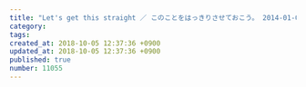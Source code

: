 ```yaml
---
title: "Let's get this straight ／ このことをはっきりさせておこう。 2014-01-07"
category: 
tags: 
created_at: 2018-10-05 12:37:36 +0900
updated_at: 2018-10-05 12:37:36 +0900
published: true
number: 11055
---
```



